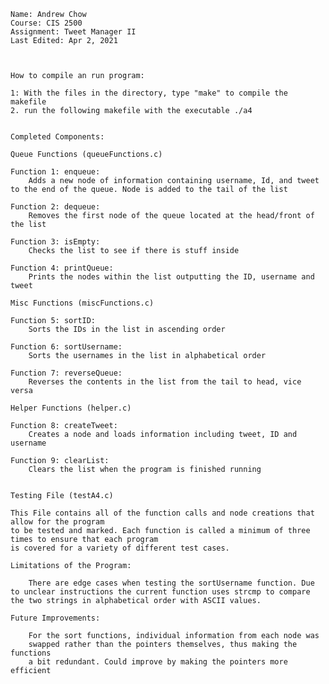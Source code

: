     Name: Andrew Chow
    Course: CIS 2500
    Assignment: Tweet Manager II
    Last Edited: Apr 2, 2021



    How to compile an run program:

    1: With the files in the directory, type "make" to compile the makefile
    2. run the following makefile with the executable ./a4
	

    Completed Components:
	
    Queue Functions (queueFunctions.c)
    
    Function 1: enqueue:
        Adds a new node of information containing username, Id, and tweet to the end of the queue. Node is added to the tail of the list
    
    Function 2: dequeue:
        Removes the first node of the queue located at the head/front of the list
    
    Function 3: isEmpty:
        Checks the list to see if there is stuff inside
    
    Function 4: printQueue:
        Prints the nodes within the list outputting the ID, username and tweet
    
    Misc Functions (miscFunctions.c)
    
    Function 5: sortID:
        Sorts the IDs in the list in ascending order
    
    Function 6: sortUsername:
        Sorts the usernames in the list in alphabetical order
    
    Function 7: reverseQueue:
        Reverses the contents in the list from the tail to head, vice versa
    
    Helper Functions (helper.c)
    
    Function 8: createTweet:
        Creates a node and loads information including tweet, ID and username
    
    Function 9: clearList:
        Clears the list when the program is finished running
	
    
    Testing File (testA4.c)

	This File contains all of the function calls and node creations that allow for the program
	to be tested and marked. Each function is called a minimum of three times to ensure that each program
	is covered for a variety of different test cases.

    Limitations of the Program:
        
        There are edge cases when testing the sortUsername function. Due to unclear instructions the current function uses strcmp to compare the two strings in alphabetical order with ASCII values.
    
    Future Improvements:

        For the sort functions, individual information from each node was
        swapped rather than the pointers themselves, thus making the functions 
        a bit redundant. Could improve by making the pointers more efficient


